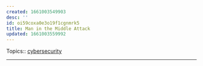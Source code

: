 ```yaml
---
created: 1661003549903
desc: ''
id: oi59coxa0e3o19f1cgnmrk5
title: Man in the Middle Attack
updated: 1661003559992
---
```

   
Topics::  [cybersecurity](../topics/cybersecurity.md)   
   
   
---